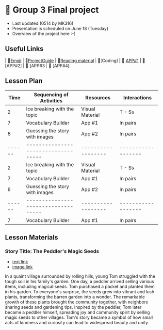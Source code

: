 # 📙 Group 3 Final project 
+ Last updated (0514 by MK316)
+ Presentation is scheduled on June 18 (Tuesday)
+ Overview of the project here :-)

## Useful Links
| 🔸[Emoji](https://gist.github.com/rxaviers/7360908) | 🔸[ProjectGuide](https://github.com/MK316/Spring2024/blob/main/DLTESOL/project/README.md) | 🔸[Reading material](https://raw.githubusercontent.com/MK316/Spring2024/main/DLTESOL/project/story03.txt) | 🔸[Coding] | 🔸 [APP#1](https://bori0824-ImageUnscrambling.hf.space)  | 🔸 [APP#2] | 🔸 [APP#3 | 🔸 [APP#4]

## Lesson Plan

|  Time |     Sequencing of Activities      |    Resources     |    Interactions   |
|-------|-----------------------------------|------------------| ------------------|
|   2   |    Ice breaking with the topic    | Visual Material  |       T - Ss      |
|   7   |        Vocabulary Builder         |          App #1  |      In pairs     |     
|   6   |  Guessing the story with images   |          App #2  |      In pairs     |  
|------ |-----------------------------------|------------------| ------------------|   
|   2   |    Ice breaking with the topic    | Visual Material  |       T - Ss      |
|   7   |        Vocabulary Builder         |       App #1     |      In pairs     |     
|   6   |  Guessing the story with images   |       App #2     |      In pairs     | 
|------ |-----------------------------------|------------------| ------------------|   
|   7   |        Vocabulary Builder         |       App #1     |      In pairs     |     


## Lesson Materials

### Story Title: The Peddler's Magic Seeds 
+ [text link](https://raw.githubusercontent.com/MK316/Spring2024/main/DLTESOL/project/story03.txt)
+ [image link](https://github.com/MK316/Spring2024/blob/main/DLTESOL/project/Story03.png)

**<Synopsis>**
In a quaint village surrounded by rolling hills, young Tom struggled with the tough soil in his family's garden. One day, a peddler arrived selling various items, including magical seeds. Tom purchased a packet and planted them in his garden. To everyone's surprise, the seeds grew into vibrant and lush plants, transforming the barren garden into a wonder. The remarkable growth of these plants brought the community together, with neighbors sharing seeds and gardening tips. Inspired by the peddler, Tom later became a peddler himself, spreading joy and community spirit by selling magic seeds to other villages. Tom's story became a symbol of how small acts of kindness and curiosity can lead to widespread beauty and unity.
